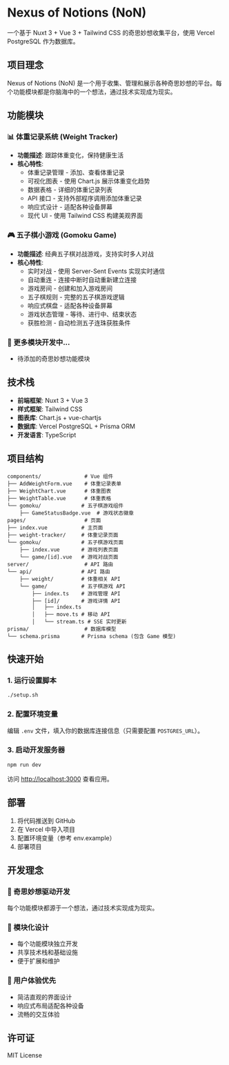 # Nexus of Notions (NoN)

一个基于 Nuxt 3 + Vue 3 + Tailwind CSS 的奇思妙想收集平台，使用 Vercel PostgreSQL 作为数据库。

## 项目理念

Nexus of Notions (NoN) 是一个用于收集、管理和展示各种奇思妙想的平台。每个功能模块都是你脑海中的一个想法，通过技术实现成为现实。

## 功能模块

### 📊 体重记录系统 (Weight Tracker)
- **功能描述**: 跟踪体重变化，保持健康生活
- **核心特性**: 
  - 体重记录管理 - 添加、查看体重记录
  - 可视化图表 - 使用 Chart.js 展示体重变化趋势
  - 数据表格 - 详细的体重记录列表
  - API 接口 - 支持外部程序调用添加体重记录
  - 响应式设计 - 适配各种设备屏幕
  - 现代 UI - 使用 Tailwind CSS 构建美观界面

### 🎮 五子棋小游戏 (Gomoku Game)
- **功能描述**: 经典五子棋对战游戏，支持实时多人对战
- **核心特性**: 
  - 实时对战 - 使用 Server-Sent Events 实现实时通信
  - 自动重连 - 连接中断时自动重新建立连接
  - 游戏房间 - 创建和加入游戏房间
  - 五子棋规则 - 完整的五子棋游戏逻辑
  - 响应式棋盘 - 适配各种设备屏幕
  - 游戏状态管理 - 等待、进行中、结束状态
  - 获胜检测 - 自动检测五子连珠获胜条件

### 🚀 更多模块开发中...
- 待添加的奇思妙想功能模块

## 技术栈

- **前端框架**: Nuxt 3 + Vue 3
- **样式框架**: Tailwind CSS
- **图表库**: Chart.js + vue-chartjs
- **数据库**: Vercel PostgreSQL + Prisma ORM
- **开发语言**: TypeScript

## 项目结构

```
components/              # Vue 组件
├── AddWeightForm.vue    # 体重记录表单
├── WeightChart.vue      # 体重图表
├── WeightTable.vue      # 体重表格
└── gomoku/             # 五子棋游戏组件
    ├── GameStatusBadge.vue  # 游戏状态徽章
pages/                   # 页面
├── index.vue           # 主页面
├── weight-tracker/     # 体重记录页面
└── gomoku/             # 五子棋游戏页面
    ├── index.vue       # 游戏列表页面
    └── game/[id].vue   # 游戏对战页面
server/                  # API 路由
└── api/                # API 路由
    ├── weight/         # 体重相关 API
    └── game/           # 五子棋游戏 API
        ├── index.ts    # 游戏管理 API
        ├── [id]/       # 游戏详情 API
        │   ├── index.ts
        │   ├── move.ts # 移动 API
        │   └── stream.ts # SSE 实时更新
prisma/                  # 数据库模型
└── schema.prisma       # Prisma schema (包含 Game 模型)
```

## 快速开始

### 1. 运行设置脚本

```bash
./setup.sh
```

### 2. 配置环境变量

编辑 `.env` 文件，填入你的数据库连接信息（只需要配置 `POSTGRES_URL`）。

### 3. 启动开发服务器

```bash
npm run dev
```

访问 [http://localhost:3000](http://localhost:3000) 查看应用。

## 部署

1. 将代码推送到 GitHub
2. 在 Vercel 中导入项目
3. 配置环境变量（参考 env.example）
4. 部署项目

## 开发理念

### 🧠 奇思妙想驱动开发
每个功能模块都源于一个想法，通过技术实现成为现实。

### 🔧 模块化设计
- 每个功能模块独立开发
- 共享技术栈和基础设施
- 便于扩展和维护

### 🎨 用户体验优先
- 简洁直观的界面设计
- 响应式布局适配各种设备
- 流畅的交互体验

## 许可证

MIT License
